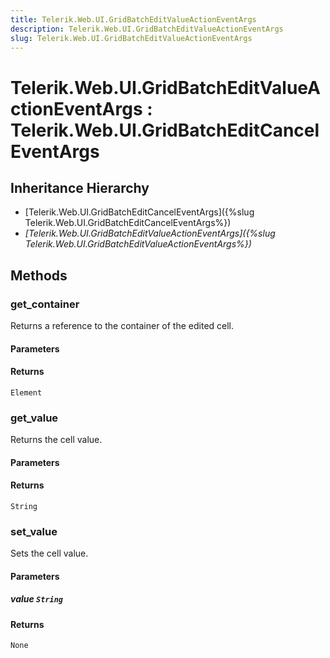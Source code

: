 ```yaml
---
title: Telerik.Web.UI.GridBatchEditValueActionEventArgs
description: Telerik.Web.UI.GridBatchEditValueActionEventArgs
slug: Telerik.Web.UI.GridBatchEditValueActionEventArgs
---
```


# Telerik.Web.UI.GridBatchEditValueActionEventArgs : Telerik.Web.UI.GridBatchEditCancelEventArgs 

## Inheritance Hierarchy

* [Telerik.Web.UI.GridBatchEditCancelEventArgs]({%slug Telerik.Web.UI.GridBatchEditCancelEventArgs%})
* *[Telerik.Web.UI.GridBatchEditValueActionEventArgs]({%slug Telerik.Web.UI.GridBatchEditValueActionEventArgs%})*


## Methods

###  get_container

Returns a reference to the container of the edited cell.

#### Parameters

#### Returns

`Element` 

### get_value

Returns the cell value. 

#### Parameters

#### Returns

`String` 

### set_value

Sets the cell value. 

#### Parameters

##### value `String`

#### Returns

`None` 

